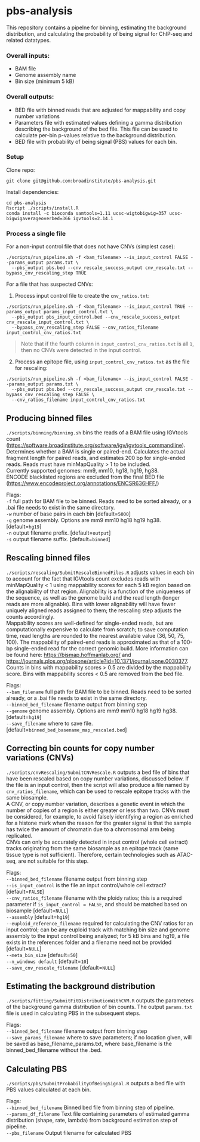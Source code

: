 # pbs-analysis
This repository contains a pipelne for binning, estimating the background distribution, and calculating the probability of being signal for ChIP-seq and related datatypes.  

### Overall inputs:
- BAM file
- Genome assembly name
- Bin size (minimum 5 kB)

### Overall outputs:
- BED file with binned reads that are adjusted for mappability and copy number variations
- Parameters file with estimated values defining a gamma distribution describing the background of the bed file.  This file can be used to calculate per-bin p-values relative to the background distribution.
- BED file with probability of being signal (PBS) values for each bin.

### Setup
Clone repo:
```
git clone git@github.com:broadinstitute/pbs-analysis.git
```

Install dependencies:
```
cd pbs-analysis
Rscript ./scripts/install.R
conda install -c bioconda samtools=1.11 ucsc-wigtobigwig=357 ucsc-bigwigaverageoverbed=366 igvtools=2.14.1
```

### Process a single file
For a non-input control file that does not have CNVs (simplest case):
```
./scripts/run_pipeline.sh -f <bam_filename> --is_input_control FALSE --params_output params.txt \
  --pbs_output pbs.bed --cnv_rescale_success_output cnv_rescale.txt --bypass_cnv_rescaling_step TRUE
```

For a file that has suspected CNVs:
1. Process input control file to create the `cnv_ratios.txt`:
```
./scripts/run_pipeline.sh -f <bam_filename> --is_input_control TRUE --params_output params_input_control.txt \
  --pbs_output pbs_input_control.bed --cnv_rescale_success_output cnv_rescale_input_control.txt \
  --bypass_cnv_rescaling_step FALSE --cnv_ratios_filename input_control_cnv_ratios.txt
```

>Note that if the fourth column in `input_control_cnv_ratios.txt` is all `1`, then no CNVs were detected in the input control.

2. Process an epitope file, using `input_control_cnv_ratios.txt` as the file for rescaling:
```
./scripts/run_pipeline.sh -f <bam_filename> --is_input_control FALSE --params_output params.txt \
  --pbs_output pbs.bed --cnv_rescale_success_output cnv_rescale.txt --bypass_cnv_rescaling_step FALSE \
  --cnv_ratios_filename input_control_cnv_ratios.txt
```


## Producing binned files
`./scripts/binning/binning.sh` bins the reads of a BAM file using IGVtools count (https://software.broadinstitute.org/software/igv/igvtools_commandline). 
Determines whether a BAM is single or paired-end.  Calculates the actual fragment length for paired reads, and estimates 200 bp for single-ended reads.  Reads must have minMapQuality > 1 to be included.\
Currently supported genomes: mm9, mm10, hg18, hg19, hg38.\
ENCODE blacklisted regions are excluded from the final BED file (https://www.encodeproject.org/annotations/ENCSR636HFF/)

Flags:\
`-f` full path for BAM file to be binned. Reads need to be sorted already, or a .bai file needs to exist in the same directory.\
`-w` number of base pairs in each bin [default=`5000`]\
`-g` genome assembly. Options are mm9 mm10 hg18 hg19 hg38. [default=`hg19`]\
`-n` output filename prefix. [default=`output`]\
`-s` output filename suffix. [default=`binned`]

## Rescaling binned files
`./scripts/rescaling/SubmitRescaleBinnedFiles.R` adjusts values in each bin to account for the fact that IGVtools count excludes reads with minMapQuality < 1 using mappability scores for each 5 kB region based on the alignability of that region.  Alignability is a function of the uniqueness of the sequence, as well as the genome build and the read length (longer reads are more alignable).  Bins with lower alignability will have fewer uniquely aligned reads assigned to them; the rescaling step adjusts the counts accordingly.\
Mappability scores are well-defined for single-ended reads, but are computationally expensive to calculate from scratch; to save computation time, read lengths are rounded to the nearest available value (36, 50, 75, 100).  The mappability of paired-end reads is approximated as that of a 100-bp single-ended read for the correct genomic build.  More information can be found here: https://bismap.hoffmanlab.org/ and https://journals.plos.org/plosone/article?id=10.1371/journal.pone.0030377.
Counts in bins with mappability scores > 0.5 are divided by the mappability score.  Bins with mappability scores < 0.5 are removed from the bed file.

Flags:\
`--bam_filename` full path for BAM file to be binned. Reads need to be sorted already, or a .bai file needs to exist in the same directory.\
`--binned_bed_filename` filename output from binning step\
`--genome` genome assembly. Options are mm9 mm10 hg18 hg19 hg38. [default=`hg19`]\
`--save_filename` where to save file. [default=`binned_bed_basename_map_rescaled.bed`]

## Correcting bin counts for copy number variations (CNVs)
`./scripts/cnvRescaling/SubmitCNVRescale.R` outputs a bed file of bins that have been rescaled based on copy number variations, discussed below.  If the file is an input control, then the script will also produce a file named by `cnv_ratios_filename`, which can be used to rescale epitope tracks with the same biosample.\
A CNV, or copy number variation, describes a genetic event in which the number of copies of a region is either greater or less than two.  CNVs must be considered, for example, to avoid falsely identifying a region as enriched for a histone mark when the reason for the greater signal is that the sample has twice the amount of chromatin due to a chromosomal arm being replicated.\
CNVs can only be accurately detected in input control (whole cell extract) tracks originating from the same biosample as an epitope track (same tissue type is not sufficient).  Therefore, certain technologies such as ATAC-seq, are not suitable for this step.

Flags:\
`--binned_bed_filename` filename output from binning step\
`--is_input_control` is the file an input control/whole cell extract? [default=`FALSE`]\
`--cnv_ratios_filename` filename with the ploidy ratios; this is a required parameter if `is_input_control = FALSE`, and should be matched based on biosample [default=`NULL`]\
`--assembly` [default=`hg19`]\
`--euploid_reference_filename` required for calculating the CNV ratios for an input control; can be any euploid track with matching bin size and genome assembly to the input control being analyzed; for 5 kB bins and hg19, a file exists in the references folder and a filename need not be provided [default=`NULL`]\
`--meta_bin_size` [default=`50`]\
`--n_windows default` [default=`10`]\
`--save_cnv_rescale_filename` [default=`NULL`]

## Estimating the background distribution
`./scripts/fitting/SubmitFitDistributionWithCVM.R` outputs the parameters of the background gamma distribution of bin counts.  The output `params.txt` file is used in calculating PBS in the subsequent steps.  

Flags:\
`--binned_bed_filename` filename output from binning step\
`--save_params_filename` where to save parameters; if no location given, will be saved as base_filename_params.txt, where base_filename is the binned_bed_filename without the .bed.

## Calculating PBS
`./scripts/pbs/SubmitProbabilityOfBeingSignal.R` outputs a bed file with PBS values calculated at each bin.

Flags:\
`--binned_bed_filename` Binned bed file from binning step of pipeline.\
`--params_df_filename` Text file containing parameters of estimated gamma distribution (shape, rate, lambda) from background estimation step of pipeline.\
`--pbs_filename` Output filename for calculated PBS

